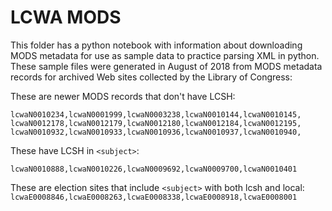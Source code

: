 # LCWA MODS

This folder has a python notebook with information about downloading MODS
metadata for use as sample data to practice parsing XML in python. These sample
files were generated in August of 2018 from MODS metadata records for archived
Web sites collected by the Library of Congress:

These are newer MODS records that don't have LCSH:
```
lcwaN0010234,lcwaN0001999,lcwaN0003238,lcwaN0010144,lcwaN0010145,
lcwaN0012178,lcwaN0012179,lcwaN0012180,lcwaN0012184,lcwaN0012195,
lcwaN0010932,lcwaN0010933,lcwaN0010936,lcwaN0010937,lcwaN0010940,
```

These have LCSH in `<subject>`:

`lcwaN0010888,lcwaN0010226,lcwaN0009692,lcwaN0009700,lcwaN0010401`

These are election sites that include `<subject>` with both lcsh and local:
`lcwaE0008846,lcwaE0008263,lcwaE0008338,lcwaE0008918,lcwaE0008001`
